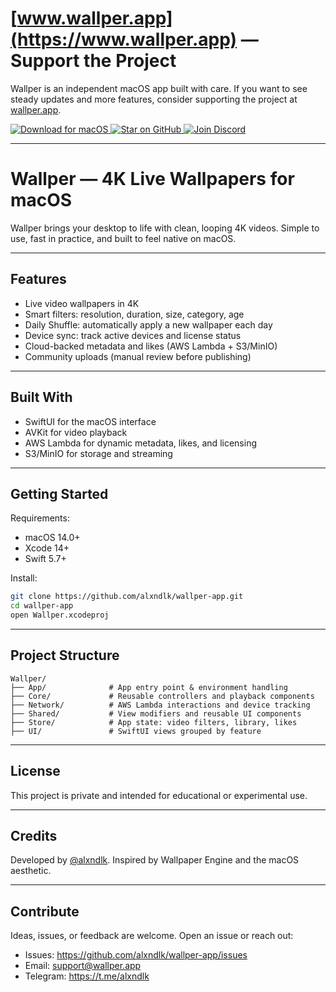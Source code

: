 # [www.wallper.app](https://www.wallper.app) — Support the Project

Wallper is an independent macOS app built with care. If you want to see steady updates and more features, consider supporting the project at [wallper.app](https://www.wallper.app).

<p align="left">
  <a href="https://www.wallper.app/">
    <img alt="Download for macOS" src="https://img.shields.io/badge/Download-macOS-000000?style=for-the-badge">
  </a>
  <a href="https://github.com/alxndlk/wallper-app">
    <img alt="Star on GitHub" src="https://img.shields.io/github/stars/alxndlk/wallper-app?style=for-the-badge">
  </a>
  <a href="https://discord.gg/ksxrdnETuc">
    <img alt="Join Discord" src="https://img.shields.io/badge/Join-Discord-7289da?style=for-the-badge">
  </a>
</p>

---

# Wallper — 4K Live Wallpapers for macOS

Wallper brings your desktop to life with clean, looping 4K videos. Simple to use, fast in practice, and built to feel native on macOS.

---

## Features

- Live video wallpapers in 4K
- Smart filters: resolution, duration, size, category, age
- Daily Shuffle: automatically apply a new wallpaper each day
- Device sync: track active devices and license status
- Cloud-backed metadata and likes (AWS Lambda + S3/MinIO)
- Community uploads (manual review before publishing)

---

## Built With

- SwiftUI for the macOS interface
- AVKit for video playback
- AWS Lambda for dynamic metadata, likes, and licensing
- S3/MinIO for storage and streaming

---

## Getting Started

Requirements:
- macOS 14.0+
- Xcode 14+
- Swift 5.7+

Install:
```bash
git clone https://github.com/alxndlk/wallper-app.git
cd wallper-app
open Wallper.xcodeproj
```

---

## Project Structure

```
Wallper/
├── App/              # App entry point & environment handling
├── Core/             # Reusable controllers and playback components
├── Network/          # AWS Lambda interactions and device tracking
├── Shared/           # View modifiers and reusable UI components
├── Store/            # App state: video filters, library, likes
├── UI/               # SwiftUI views grouped by feature
```

---

## License

This project is private and intended for educational or experimental use.

---

## Credits

Developed by [@alxndlk](https://github.com/alxndlk). Inspired by Wallpaper Engine and the macOS aesthetic.

---

## Contribute

Ideas, issues, or feedback are welcome. Open an issue or reach out:
- Issues: https://github.com/alxndlk/wallper-app/issues
- Email: support@wallper.app
- Telegram: https://t.me/alxndlk
